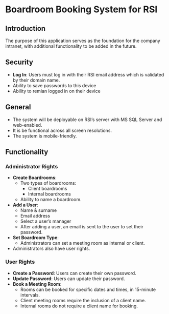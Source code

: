 # Boardroom Booking System for RSI

## Introduction

The purpose of this application serves as the foundation for the company intranet, with additional functionality to be added in the future.

## Security

- **Log In**: Users must log in with their RSI email address which is validated by their domain name.
- Ability to save passwords to this device
- Ability to remian logged in on their device

## General

- The system will be deployable on RSI’s server with MS SQL Server and web-enabled.
- It is be functional across all screen resolutions.
- The system is mobile-friendly.

## Functionality

### Administrator Rights

- **Create Boardrooms**:
  - Two types of boardrooms:
    - Client boardrooms
    - Internal boardrooms
  - Ability to name a boardroom.
- **Add a User**:
  - Name & surname
  - Email address
  - Select a user’s manager
  - After adding a user, an email is sent to the user to set their password.
- **Set Boardroom Type**:
  - Administrators can set a meeting room as internal or client.
- Administrators also have user rights.

### User Rights

- **Create a Password**: Users can create their own password.
- **Update Password**: Users can update their password.
- **Book a Meeting Room**:
  - Rooms can be booked for specific dates and times, in 15-minute intervals.
  - Client meeting rooms require the inclusion of a client name.
  - Internal rooms do not require a client name for booking.
